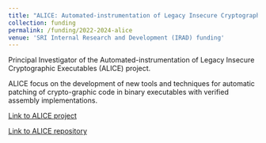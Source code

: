 ```yaml
---
title: "ALICE: Automated-instrumentation of Legacy Insecure Cryptographic Executables"
collection: funding
permalink: /funding/2022-2024-alice
venue: 'SRI Internal Research and Development (IRAD) funding'
---
```

Principal Investigator of the Automated-instrumentation of Legacy Insecure Cryptographic Executables (ALICE) project.

ALICE focus on the development of new tools and techniques for automatic patching of crypto-graphic code in binary executables with verified assembly implementations.

[Link to ALICE project](https://vm2p.github.io/projects/alice)

[Link to ALICE repository](https://github.com/SRI-CSL/ALICE)